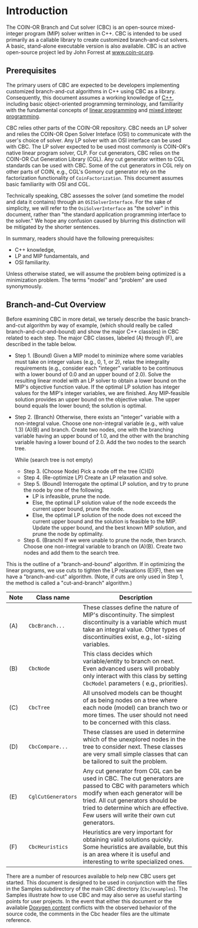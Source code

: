 # Introduction

The COIN-OR Branch and Cut solver (CBC) is an open-source
mixed-integer program (MIP) solver written in C++. CBC is intended to be
used primarily as a callable library to create customized branch-and-cut
solvers. A basic, stand-alone executable version is also available. CBC
is an active open-source project led by John Forrest at www.coin-or.org.

## Prerequisites

The primary users of CBC are expected to be developers implementing
customized branch-and-cut algorithms in C++ using CBC as a library.
Consequently, this document assumes a working knowledge of
[C++](http://www.cplusplus.com/doc/tutorial/), including basic
object-oriented programming terminology, and familiarity with the
fundamental concepts of [linear programming](http://carbon.cudenver.edu/~hgreenbe/courseware/LPshort/intro.html)
and [mixed integer programming](http://carbon.cudenver.edu/~hgreenbe/courseware/MIP/intro.html).

CBC relies other parts of the COIN-OR repository. CBC needs an LP solver
and relies the COIN-OR Open Solver Inteface (OSI) to communicate with the
user's choice of solver. Any LP solver with an OSI interface can be used
with CBC. The LP solver expected to be used most commonly is COIN-OR's
native linear program solver, CLP. For cut generators, CBC relies on the
COIN-OR Cut Generation Library (CGL). Any cut generator written to CGL
standards can be used with CBC. Some of the cut generators in CGL rely
on other parts of COIN, e.g., CGL's Gomory cut generator rely on the
factorization functionality of `CoinFactorization`. This document
assumes basic familiarity with OSI and CGL.

Technically speaking, CBC assesses the solver (and sometime the model
and data it contains) through an `OSISolverInterface`. For the sake of
simplicity, we will refer to the `OsiSolverInterface` as "the solver" in
this document, rather than "the standard application programming
interface to the solver." We hope any confusion caused by blurring this
distinction will be mitigated by the shorter sentences.

In summary, readers should have the following prerequisites:

  - C++ knowledge,
  - LP and MIP fundamentals, and
  - OSI familiarity.

Unless otherwise stated, we will assume the problem being optimized is a
minimization problem. The terms "model" and "problem" are used
synonymously.

## Branch-and-Cut Overview

Before examining CBC in more detail, we tersely describe the basic
branch-and-cut algorithm by way of example, (which should really be
called branch-and-cut-and-bound) and show the major C++ class(es) in CBC
related to each step. The major CBC classes, labeled (A) through (F),
are described in the table below.

- Step 1. (Bound) Given a MIP model to minimize where some variables must
  take on integer values (e.g., 0, 1, or 2), relax the integrality
  requirements (e.g., consider each "integer" variable to be continuous
  with a lower bound of 0.0 and an upper bound of 2.0). Solve the
  resulting linear model with an LP solver to obtain a lower bound on the
  MIP's objective function value. If the optimal LP solution has integer
  values for the MIP's integer variables, we are finished. Any
  MIP-feasible solution provides an upper bound on the objective value.
  The upper bound equals the lower bound; the solution is optimal.

- Step 2. (Branch) Otherwise, there exists an "integer" variable with a
  non-integral value. Choose one non-integral variable (e.g., with value
  1.3) (A)(B) and branch. Create two nodes, one with the branching
  variable having an upper bound of 1.0, and the other with the branching
  variable having a lower bound of 2.0. Add the two nodes to the search
  tree.

  While (search tree is not empty)
  - Step 3. (Choose Node) Pick a node off the tree (C)(D)
  - Step 4. (Re-optimize LP) Create an LP relaxation and solve.
  - Step 5. (Bound) Interrogate the optimal LP solution, and try to prune
    the node by one of the following.
    - LP is infeasible, prune the node.
    - Else, the optimal LP solution value of the node exceeds the current
      upper bound, prune the node.
    - Else, the optimal LP solution of the node does not exceed the
      current upper bound and the solution is feasible to the MIP. Update
      the upper bound, and the best known MIP solution, and prune the node
      by optimality.
  - Step 6. (Branch) If we were unable to prune the node, then branch.
    Choose one non-integral variable to branch on (A)(B). Create two nodes
    and add them to the search tree.

This is the outline of a "branch-and-bound" algorithm. If in optimizing
the linear programs, we use cuts to tighten the LP relaxations (E)(F),
then we have a "branch-and-cut" algorithm. (Note, if cuts are only used
in Step 1, the method is called a "cut-and-branch"
algorithm.)

| Note | Class name         | Description                                                                                                                                                                                                                                                             |
| ---- | ------------------ | ----------------------------------------------------------------------------------------------------------------------------------------------------------------------------------------------------------------------------------------------------------------------- |
| (A)  | `CbcBranch...`     | These classes define the nature of MIP's discontinuity. The simplest discontinuity is a variable which must take an integral value. Other types of discontinuities exist, e.g., lot-sizing variables.                                                                   |
| (B)  | `CbcNode`          | This class decides which variable/entity to branch on next. Even advanced users will probably only interact with this class by setting `CbcModel` parameters ( e.g., priorities).                                                                                       |
| (C)  | `CbcTree`          | All unsolved models can be thought of as being nodes on a tree where each node (model) can branch two or more times. The user should not need to be concerned with this class.                                                                                          |
| (D)  | `CbcCompare...`    | These classes are used in determine which of the unexplored nodes in the tree to consider next. These classes are very small simple classes that can be tailored to suit the problem.                                                                                   |
| (E)  | `CglCutGenerators` | Any cut generator from CGL can be used in CBC. The cut generators are passed to CBC with parameters which modify when each generator will be tried. All cut generators should be tried to determine which are effective. Few users will write their own cut generators. |
| (F)  | `CbcHeuristics`    | Heuristics are very important for obtaining valid solutions quickly. Some heuristics are available, but this is an area where it is useful and interesting to write specialized ones.                                                                                   |

There are a number of resources available to help new CBC users get
started. This document is designed to be used in conjunction with the
files in the Samples subdirectory of the main CBC directory
(`Cbc/examples`). The Samples illustrate how to use CBC and may also
serve as useful starting points for user projects. In the event that
either this document or the available [Doxygen content](http://www.coin-or.org/Doxygen/Cbc)
conflicts with the observed behavior of the source code, the comments in
the Cbc header files are the ultimate reference.
